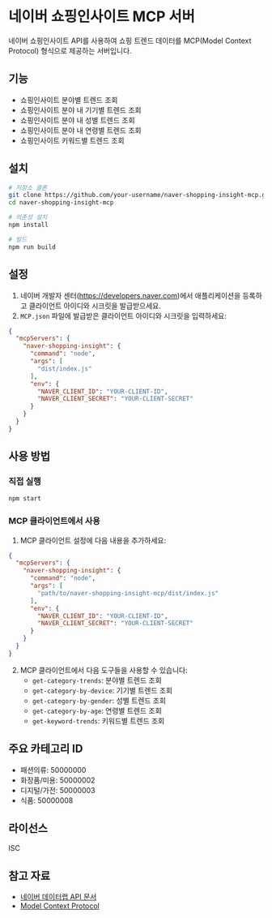 # 네이버 쇼핑인사이트 MCP 서버

네이버 쇼핑인사이트 API를 사용하여 쇼핑 트렌드 데이터를 MCP(Model Context Protocol) 형식으로 제공하는 서버입니다.

## 기능

- 쇼핑인사이트 분야별 트렌드 조회
- 쇼핑인사이트 분야 내 기기별 트렌드 조회
- 쇼핑인사이트 분야 내 성별 트렌드 조회
- 쇼핑인사이트 분야 내 연령별 트렌드 조회
- 쇼핑인사이트 키워드별 트렌드 조회

## 설치

```bash
# 저장소 클론
git clone https://github.com/your-username/naver-shopping-insight-mcp.git
cd naver-shopping-insight-mcp

# 의존성 설치
npm install

# 빌드
npm run build
```

## 설정

1. 네이버 개발자 센터(https://developers.naver.com)에서 애플리케이션을 등록하고 클라이언트 아이디와 시크릿을 발급받으세요.
2. `MCP.json` 파일에 발급받은 클라이언트 아이디와 시크릿을 입력하세요:

```json
{
  "mcpServers": {
    "naver-shopping-insight": {
      "command": "node",
      "args": [
        "dist/index.js"
      ],
      "env": {
        "NAVER_CLIENT_ID": "YOUR-CLIENT-ID",
        "NAVER_CLIENT_SECRET": "YOUR-CLIENT-SECRET"
      }
    }
  }
}
```

## 사용 방법

### 직접 실행

```bash
npm start
```

### MCP 클라이언트에서 사용

1. MCP 클라이언트 설정에 다음 내용을 추가하세요:

```json
{
  "mcpServers": {
    "naver-shopping-insight": {
      "command": "node",
      "args": [
        "path/to/naver-shopping-insight-mcp/dist/index.js"
      ],
      "env": {
        "NAVER_CLIENT_ID": "YOUR-CLIENT-ID",
        "NAVER_CLIENT_SECRET": "YOUR-CLIENT-SECRET"
      }
    }
  }
}
```

2. MCP 클라이언트에서 다음 도구들을 사용할 수 있습니다:
   - `get-category-trends`: 분야별 트렌드 조회
   - `get-category-by-device`: 기기별 트렌드 조회
   - `get-category-by-gender`: 성별 트렌드 조회
   - `get-category-by-age`: 연령별 트렌드 조회
   - `get-keyword-trends`: 키워드별 트렌드 조회

## 주요 카테고리 ID

- 패션의류: 50000000
- 화장품/미용: 50000002
- 디지털/가전: 50000003
- 식품: 50000008

## 라이선스

ISC

## 참고 자료

- [네이버 데이터랩 API 문서](https://developers.naver.com/docs/datalab/shopping/)
- [Model Context Protocol](https://modelcontextprotocol.io) 